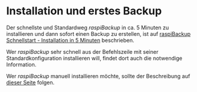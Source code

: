 # Installation und erstes Backup

Der schnellste und Standardweg *raspiBackup* in ca. 5 Minuten zu installieren und
dann sofort einen Backup zu erstellen, ist auf [raspiBackup Schnellstart - Installation in 5 Minuten](installation-in-5-minutes.md) beschrieben.

Wer *raspiBackup* sehr schnell aus der Befehlszeile mit seiner
Standardkonfiguration installieren will, findet dort auch die notwendige
Information.

Wer *raspiBackup* manuell installieren möchte, sollte der Beschreibung auf
[dieser Seite](manual-installation-and-configuration.md) folgen.

[.status]: done
[.source]: https://linux-tips-and-tricks.de/de/raspibackup#installation
